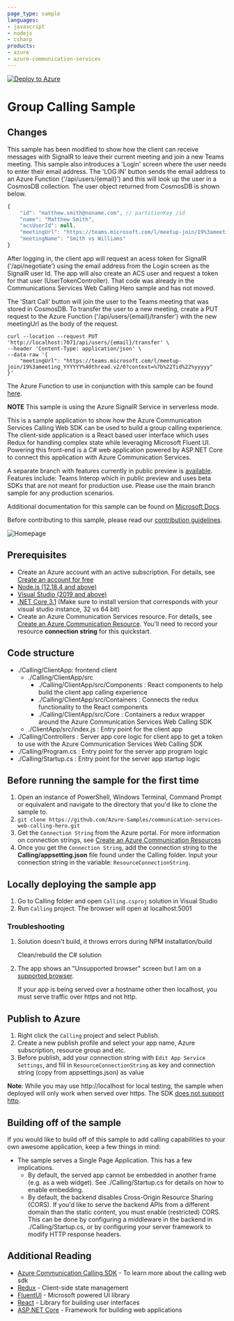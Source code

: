 ```yaml
---
page_type: sample
languages:
- javascript
- nodejs
- csharp
products:
- azure
- azure-communication-services
---
```


[![Deploy to Azure](https://aka.ms/deploytoazurebutton)](https://portal.azure.com/#create/Microsoft.Template/uri/https%3A%2F%2Fraw.githubusercontent.com%2FAzure-Samples%2Fcommunication-services-web-calling-hero%2Fmain%2Fdeploy%2Fazuredeploy.json)

# Group Calling Sample

## Changes

This sample has been modified to show how the client can receive messages with SignalR to leave their current meeting and join a new Teams meeting. This sample also introduces a 'Login' screen where the user needs to enter their email address. The 'LOG IN' button sends the email address to an Azure Function ('/api/users/{email}') and this will look up the user in a CosmosDB collection. The user object returned from CosmosDB is shown below.

```javascript
{
    "id": "matthew.smith@noname.com", // partitionKey /id
    "name": "Matthew Smith",
    "acsUserId": null,
    "meetingUrl": "https://teams.microsoft.com/l/meetup-join/19%3ameeting_XXXXX%40thread.v2/0?context=%7b%22Tid%22%xxxxx",
    "meetingName": "Smith vs Williams"
}
```
After logging in, the client app will request an acess token for SignalR ('/api/negotiate') using the email address from the Login screen as the SignalR user Id. The app will also create an ACS user and request a token for that user (UserTokenController). That code was already in the Communications Services Web Calling Hero sample and has not moved.

The 'Start Call' button will join the user to the Teams meeting that was stored in CosmosDB. To transfer the user to a new meeting, create a PUT request to the Azure Function ('/api/users/{email}/transfer') with the new meetingUrl as the body of the request.

```
curl --location --request PUT 'http://localhost:7071/api/users/{email}/transfer' \
--header 'Content-Type: application/json' \
--data-raw '{
    "meetingUrl": "https://teams.microsoft.com/l/meetup-join/19%3ameeting_YYYYYY%40thread.v2/0?context=%7b%22Tid%22%yyyyy"
}'
```

The Azure Function to use in conjunction with this sample can be found [here](https://github.com/bcage29/SignalRAcsFunctionApp).

**NOTE** This sample is using the Azure SignalR Service in serverless mode.


This is a sample application to show how the Azure Communication Services Calling Web SDK can be used to build a group calling experience.
The client-side application is a React based user interface which uses Redux for handling complex state while leveraging Microsoft Fluent UI.
Powering this front-end is a C# web application powered by ASP.NET Core to connect this application with Azure Communication Services.

A separate branch with features currently in public preview is [available](https://github.com/Azure-Samples/communication-services-web-calling-hero/tree/public-preview). Features include: Teams Interop which in public preview and uses beta SDKs that are not meant for production use. Please use the main branch sample for any production scenarios.

Additional documentation for this sample can be found on [Microsoft Docs](https://docs.microsoft.com/azure/communication-services/samples/calling-hero-sample).

Before contributing to this sample, please read our [contribution guidelines](./CONTRIBUTING.md).

![Homepage](./Media/homepage-sample-calling.png)

## Prerequisites

- Create an Azure account with an active subscription. For details, see [Create an account for free](https://azure.microsoft.com/free/?WT.mc_id=A261C142F)
- [Node.js (12.18.4 and above)](https://nodejs.org/en/download/)
- [Visual Studio (2019 and above)](https://visualstudio.microsoft.com/vs/)
- [.NET Core 3.1](https://dotnet.microsoft.com/download/dotnet-core/3.1) (Make sure to install version that corresponds with your visual studio instance, 32 vs 64 bit)
- Create an Azure Communication Services resource. For details, see [Create an Azure Communication Resource](https://docs.microsoft.com/azure/communication-services/quickstarts/create-communication-resource). You'll need to record your resource **connection string** for this quickstart.

## Code structure

- ./Calling/ClientApp: frontend client
	- ./Calling/ClientApp/src
		- ./Calling/ClientApp/src/Components : React components to help build the client app calling experience
		- ./Calling/ClientApp/src/Containers : Connects the redux functionality to the React components
		- ./Calling/ClientApp/src/Core : Containers a redux wrapper around the Azure Communication Services Web Calling SDK
	- ./ClientApp/src/index.js : Entry point for the client app
- ./Calling/Controllers : Server app core logic for client app to get a token to use with the Azure Communication Services Web Calling SDK
- ./Calling/Program.cs : Entry point for the server app program logic
- ./Calling/Startup.cs : Entry point for the server app startup logic

## Before running the sample for the first time
1. Open an instance of PowerShell, Windows Terminal, Command Prompt or equivalent and navigate to the directory that you'd like to clone the sample to.
2. `git clone https://github.com/Azure-Samples/communication-services-web-calling-hero.git`
3. Get the `Connection String` from the Azure portal. For more information on connection strings, see [Create an Azure Communication Resources](https://docs.microsoft.com/azure/communication-services/quickstarts/create-communication-resource)
4. Once you get the `Connection String`, add the connection string to the **Calling/appsetting.json** file found under the Calling folder. Input your connection string in the variable: `ResourceConnectionString`.

## Locally deploying the sample app

1. Go to Calling folder and open `Calling.csproj` solution in Visual Studio
2. Run `Calling` project. The browser will open at localhost:5001

### Troubleshooting

1. Solution doesn\'t build, it throws errors during NPM installation/build

	Clean/rebuild the C# solution

2. The app shows an "Unsupported browser" screen but I am on a [supported browser](https://docs.microsoft.com/en-us/azure/communication-services/concepts/voice-video-calling/calling-sdk-features#calling-client-library-browser-support).

	If your app is being served over a hostname other then localhost, you must serve traffic over https and not http.

## Publish to Azure

1. Right click the `Calling` project and select Publish.
2. Create a new publish profile and select your app name, Azure subscription, resource group and etc.
3. Before publish, add your connection string with `Edit App Service Settings`, and fill in `ResourceConnectionString` as key and connection string (copy from appsettings.json) as value

**Note**: While you may use http://localhost for local testing, the sample when deployed will only work when served over https. The SDK [does not support http](https://docs.microsoft.com/en-us/azure/communication-services/concepts/voice-video-calling/calling-sdk-features#user-webrtc-over-https).

## Building off of the sample

If you would like to build off of this sample to add calling capabilities to your own awesome application, keep a few things in mind:

- The sample serves a Single Page Application. This has a few implications.
  - By default, the served app cannot be embedded in another frame (e.g. as a web widget). See ./Calling/Startup.cs for details on how to enable embedding.
  - By default, the backend disables Cross-Origin Resource Sharing (CORS). If you'd like to serve the backend APIs from a different domain than the static content, you must enable (restricted) CORS. This can be done by configuring a middleware in the backend in ./Calling/Startup.cs, or by configuring your server framework to modify HTTP response headers.

## Additional Reading

- [Azure Communication Calling SDK](https://docs.microsoft.com/azure/communication-services/concepts/voice-video-calling/calling-sdk-features) - To learn more about the calling web sdk
- [Redux](https://redux.js.org/) - Client-side state management
- [FluentUI](https://developer.microsoft.com/en-us/fluentui#/) - Microsoft powered UI library
- [React](https://reactjs.org/) - Library for building user interfaces
- [ASP.NET Core](https://docs.microsoft.com/en-us/aspnet/core/introduction-to-aspnet-core?view=aspnetcore-3.1) - Framework for building web applications
